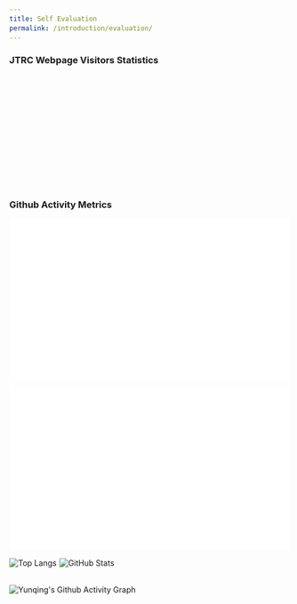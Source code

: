 ```yaml
---
title: Self Evaluation
permalink: /introduction/evaluation/
---
```



<style>
.intro{
font-family:times;
font-size:21px;
}
</style>

### JTRC Webpage Visitors Statistics

<div style="width: 200px; height: 200px; overflow: hidden; position: relative;">
<script type="text/javascript" id="clstr_globe" src="//clustrmaps.com/globe.js?d=9vq5poeNagJCJ7zKG0b-WOSUP-3-3EUyXuXlBCqKzp8"></script>
</div>

### Github Activity Metrics
<div style="display: flex; gap: 5px; flex-wrap: wrap;">
  <img src="https://raw.githubusercontent.com/Yunqing-Jia/JMOI_2508/master/generated/languages.svg#gh-dark-mode-only" alt="Langs">
  <img src="https://raw.githubusercontent.com/Yunqing-Jia/JMOI_2508/master/generated/overview.svg#gh-dark-mode-only" alt="Stats">
</div>

<br>

<div style="display: flex; gap: 5px; flex-wrap: wrap;">
  <img src="https://github-readme-stats.vercel.app/api/top-langs/?username=Yunqing-Jia&layout=compact&theme=blueberry" alt="Top Langs">
  <img src="https://github-readme-stats.vercel.app/api?username=Yunqing-Jia&show_icons=true&theme=react&rank_icon=percentile&hide=prs&include_all_commits=true" alt="GitHub Stats">
</div>

<br>

![Yunqing's Github Activity Graph](https://github-readme-activity-graph.vercel.app/graph?username=Yunqing-Jia&theme=react-dark)

